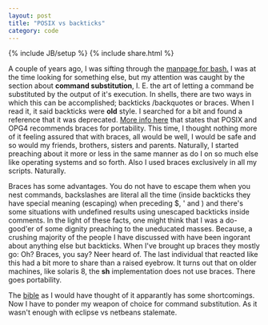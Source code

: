 ```yaml
---
layout: post
title: "POSIX vs backticks"
category: code
---
```

{% include JB/setup %}
{% include share.html %}

A couple of years ago, I was sifting through the <a target="_blank"
href="http://linux.die.net/man/1/bash">manpage for bash.</a> I was at
the time looking for something else, but my attention was caught by
the section about <b>command substitution</b>, I. E. the art of
letting a command be substituted by the output of it's execution. In
shells, there are two ways in which this can be accomplished;
backticks /backquotes or braces. When I read it, it said backticks
were <b>old</b> style. I searched for a bit and found a reference that
it was deprecated. <a
href="http://publib.boulder.ibm.com/infocenter/systems/index.jsp?topic=/com.ibm.aix.baseadmn/doc/baseadmndita/korn_shell_comm_sub.htm">More
info here</a> that states that POSIX and OPG4 recommends braces for
portability. This time, I thought nothing more of it feeling assured
that with braces, all would be well, I would be safe and so would my
friends, brothers, sisters and parents. Naturally, I started preaching
about it more or less in the same manner as do I on so much else like
operating systems and so forth. Also I used braces exclusively in all
my scripts. Naturally.

Braces has some advantages. You do not have to escape them when you
nest commands, backslashes are literal all the time (inside backticks
they have special meaning (escaping) when preceding $, ' and \) and
there's some situations with undefined results using unescaped
backticks inside comments. In the light of these facts, one might
think that I was a do-good'er of some dignity preaching to the
uneducated masses. Because, a crushing majority of the people I have
discussed with have been ingorant about anything else but
backticks. When I've brought up braces they mostly go: Oh? Braces, you
say? Neer heard of. The last individual that reacted like this had a
bit more to share than a raised eyebrow. It turns out that on older
machines, like solaris 8, the <b>sh</b> implementation does not use
braces. There goes portability.

The <a href="http://www.unix.org/single_unix_specification/">bible</a>
as I would have thought of it apparantly has some shortcomings.  Now I
have to ponder my weapon of choice for command substitution. As it
wasn't enough with eclipse vs netbeans stalemate.
